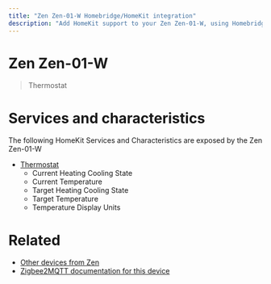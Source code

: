 ```yaml
---
title: "Zen Zen-01-W Homebridge/HomeKit integration"
description: "Add HomeKit support to your Zen Zen-01-W, using Homebridge, Zigbee2MQTT and homebridge-z2m."
---
```

<!---
This file has been GENERATED using src/docgen/docgen.ts
DO NOT EDIT THIS FILE MANUALLY!
-->
# Zen Zen-01-W
> Thermostat


# Services and characteristics
The following HomeKit Services and Characteristics are exposed by
the Zen Zen-01-W

* [Thermostat](../../climate.md)
  * Current Heating Cooling State
  * Current Temperature
  * Target Heating Cooling State
  * Target Temperature
  * Temperature Display Units


# Related
* [Other devices from Zen](../index.md#zen)
* [Zigbee2MQTT documentation for this device](https://www.zigbee2mqtt.io/devices/Zen-01-W.html)